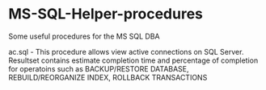 # MS-SQL-Helper-procedures
Some useful procedures for the MS SQL DBA

ac.sql - This procedure allows view active connections on SQL Server. Resultset contains estimate completion time and percentage of completion for operatoins such as BACKUP/RESTORE DATABASE, REBUILD/REORGANIZE INDEX, ROLLBACK TRANSACTIONS
